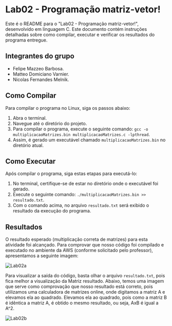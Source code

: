 # Lab02 - Programação matriz-vetor!

Este é o README para o "Lab02 - Programação matriz-vetor!", desenvolvido em linguagem C. Este documento contém instruções detalhadas sobre como compilar, executar e verificar os resultados do programa entregue.

## Integrantes do grupo
- Felipe Mazzeo Barbosa.
- Matteo Domiciano Varnier.
- Nicolas Fernandes Melnik.

## Como Compilar

Para compilar o programa no Linux, siga os passos abaixo:
1. Abra o terminal.
2. Navegue até o diretório do projeto.
3. Para compilar o programa, execute o seguinte comando: `gcc -o multiplicacaoMatrizes.bin multiplicacaoMatrizes.c -lpthread`.
4. Assim, é gerado um executável chamado `multiplicacaoMatrizes.bin` no diretório atual.

## Como Executar

Após compilar o programa, siga estas etapas para executá-lo:
1. No terminal, certifique-se de estar no diretório onde o executável foi gerado.
2. Execute o seguinte comando: `./multiplicacaoMatrizes.bin >> resultado.txt`.
3. Com o comando acima, no arquivo `resultado.txt` será exibido o resultado da execução do programa.

## Resultados
O resultado esperado (multiplicação correta de matrizes) para esta atividade foi alcançado. Para comprovar que nosso código foi compilado e executado no ambiente da AWS (conforme solicitado pelo professor), apresentamos a seguinte imagem:

![Lab02a](https://github.com/nicolasmelnik/Laboratorios-Paralela/assets/117850844/923aa5a9-f121-4efe-af67-cd9eb15ea2f4)

Para visualizar a saída do código, basta olhar o arquivo `resultado.txt`, pois fica melhor a visualização da Matriz resultado. Abaixo, temos uma imagem que serve como comprovação que nosso resultado está correto, pois utilizamos uma calculadora de matrizes online, onde digitamos a matriz A e elevamos ela ao quadrado. Elevamos ela ao quadrado, pois como a matriz B é idêntica a matriz A, é obtido o mesmo resultado, ou seja, AxB é igual a A^2.

![Lab02b](https://github.com/nicolasmelnik/Laboratorios-Paralela/assets/117850844/e77efbff-e1a5-4388-96c4-1043629b2a62)

